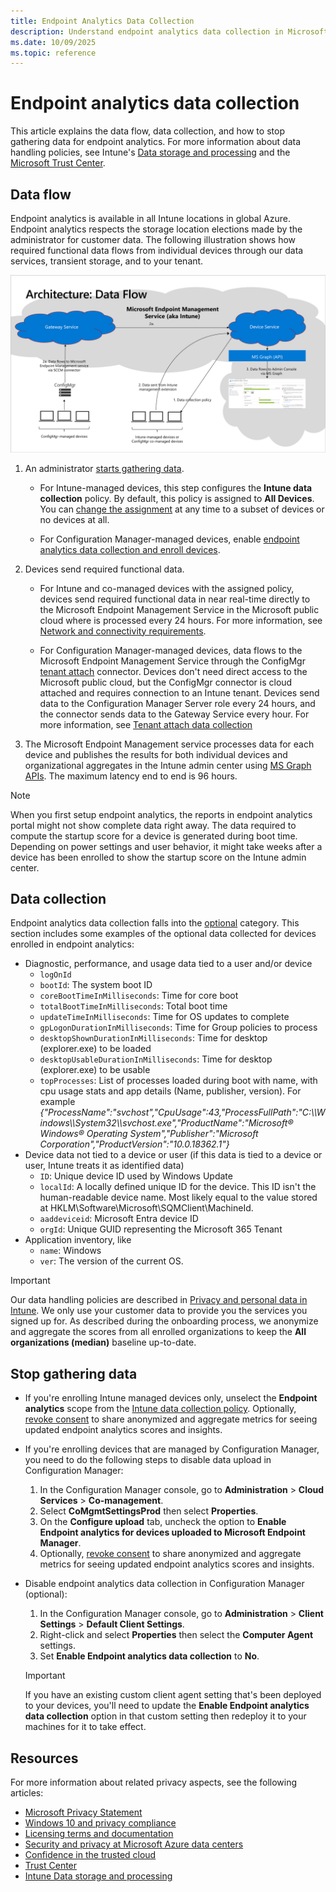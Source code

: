 ```yaml
---
title: Endpoint Analytics Data Collection
description: Understand endpoint analytics data collection in Microsoft Intune, including data flow, privacy, and how to stop gathering device data.
ms.date: 10/09/2025
ms.topic: reference
---
```


# Endpoint analytics data collection

This article explains the data flow, data collection, and how to stop gathering data for endpoint analytics. For more information about data handling policies, see Intune's [Data storage and processing](../intune-service/protect/privacy-data-store-process.md) and the [Microsoft Trust Center](https://www.microsoft.com/trust-center/privacy/data-location).

## Data flow

Endpoint analytics is available in all Intune locations in global Azure. Endpoint analytics respects the storage location elections made by the administrator for customer data. The following illustration shows how required functional data flows from individual devices through our data services, transient storage, and to your tenant.

[![User experience data flow diagram](media/endpoint-analytics-dataflow.png)](media/endpoint-analytics-dataflow.png#lightbox)

1. An administrator [starts gathering data](configure.md).

    - For Intune-managed devices, this step configures the **Intune data collection** policy. By default, this policy is assigned to **All Devices**. You can [change the assignment](configure.md#change-the-assignment-of-the-intune-data-collection-policy) at any time to a subset of devices or no devices at all.

    - For Configuration Manager-managed devices, enable [endpoint analytics data collection and enroll devices](configure.md?pivots=cm).

1. Devices send required functional data.

    - For Intune and co-managed devices with the assigned policy, devices send required functional data in near real-time directly to the Microsoft Endpoint Management Service in the Microsoft public cloud where is processed every 24 hours. For more information, see [Network and connectivity requirements](index.md#-network-and-connectivity-requirements).

    - For Configuration Manager-managed devices, data flows to the Microsoft Endpoint Management Service through the ConfigMgr [tenant attach](../configmgr/tenant-attach/device-sync-actions.md) connector. Devices don't need direct access to the Microsoft public cloud, but the ConfigMgr connector is cloud attached and requires connection to an Intune tenant. Devices send data to the Configuration Manager Server role every 24 hours, and the connector sends data to the Gateway Service every hour. For more information, see [Tenant attach data collection](../configmgr/tenant-attach/data-collection.md)

1. The Microsoft Endpoint Management service processes data for each device and publishes the results for both individual devices and organizational aggregates in the Intune admin center using [MS Graph APIs](/graph/api/resources/intune-device-mgt-conceptual?view=graph-rest-beta&preserve-view=true). The maximum latency end to end is 96 hours.

> [!NOTE]
> When you first setup endpoint analytics, the reports in endpoint analytics portal might not show complete data right away. The data required to compute the startup score for a device is generated during boot time. Depending on power settings and user behavior, it might take weeks after a device has been enrolled to show the startup score on the Intune admin center.

## Data collection

Endpoint analytics data collection falls into the [optional](../intune-service/protect/privacy-data-collect.md#optional-data) category. This section includes some examples of the optional data collected for devices enrolled in endpoint analytics:

- Diagnostic, performance, and usage data tied to a user and/or device
  - `logOnId`
  - `bootId`: The system boot ID
  - `coreBootTimeInMilliseconds`: Time for core boot
  - `totalBootTimeInMilliseconds`: Total boot time
  - `updateTimeInMilliseconds`: Time for OS updates to complete
  - `gpLogonDurationInMilliseconds`: Time for Group policies to process
  - `desktopShownDurationInMilliseconds`: Time for desktop (explorer.exe) to be loaded
  - `desktopUsableDurationInMilliseconds`: Time for desktop (explorer.exe) to be usable
  - `topProcesses`: List of processes loaded during boot with name, with cpu usage stats and app details (Name, publisher, version). For example *{\"ProcessName\":\"svchost\",\"CpuUsage\":43,\"ProcessFullPath\":\"C:\\\\Windows\\\\System32\\\\svchost.exe\",\"ProductName\":\"Microsoft&reg; Windows&reg; Operating System\",\"Publisher\":\"Microsoft Corporation\",\"ProductVersion\":\"10.0.18362.1\"}*
- Device data not tied to a device or user (if this data is tied to a device or user, Intune treats it as identified data)
  - `ID`: Unique device ID used by Windows Update
  - `localId`: A locally defined unique ID for the device. This ID isn't the human-readable device name.
  Most likely equal to the value stored at HKLM\Software\Microsoft\SQMClient\MachineId.
  - `aaddeviceid`: Microsoft Entra device ID
  - `orgId`: Unique GUID representing the Microsoft 365 Tenant
- Application inventory, like
  - `name`: Windows
  - `ver`: The version of the current OS.

> [!IMPORTANT]
> Our data handling policies are described in [Privacy and personal data in Intune](../intune-service/protect/privacy-personal-data.md). We only use your customer data to provide you the services you signed up for. As described during the onboarding process, we anonymize and aggregate the scores from all enrolled organizations to keep the **All organizations (median)** baseline up-to-date.

## Stop gathering data

- If you're enrolling Intune managed devices only, unselect the **Endpoint analytics** scope from  the [Intune data collection policy](configure.md#change-the-assignment-of-the-intune-data-collection-policy). Optionally, [revoke consent](configure.md#consent-to-share-data) to share anonymized and aggregate metrics for seeing updated endpoint analytics scores and insights.

- If you're enrolling devices that are managed by Configuration Manager, you need to do the following steps to disable data upload in Configuration Manager:

   1. In the Configuration Manager console, go to **Administration** > **Cloud Services** > **Co-management**.
   1. Select **CoMgmtSettingsProd** then select **Properties**.
   1. On the **Configure upload** tab, uncheck the option to **Enable Endpoint analytics for devices uploaded to Microsoft Endpoint Manager**.
   1. Optionally, [revoke consent](configure.md#consent-to-share-data) to share anonymized and aggregate metrics for seeing updated endpoint analytics scores and insights.

- Disable endpoint analytics data collection in Configuration Manager (optional):

   1. In the Configuration Manager console, go to **Administration** > **Client Settings** > **Default Client Settings**.
   1. Right-click and select **Properties** then select the **Computer Agent** settings.
   1. Set **Enable Endpoint analytics data collection** to **No**.
  > [!Important]
  > If you have an existing custom client agent setting that's been deployed to your devices, you'll need to update the **Enable Endpoint analytics data collection** option in that custom setting then redeploy it to your machines for it to take effect.

## Resources

For more information about related privacy aspects, see the following articles:

- [Microsoft Privacy Statement](https://go.microsoft.com/fwlink/?LinkId=521839)
- [Windows 10 and privacy compliance](/windows/privacy/windows-10-and-privacy-compliance)
- [Licensing terms and documentation](https://www.microsoft.com/licensing/terms)
- [Security and privacy at Microsoft Azure data centers](https://azure.microsoft.com/global-infrastructure/)
- [Confidence in the trusted cloud](https://azure.microsoft.com/overview/trusted-cloud/)
- [Trust Center](https://www.microsoft.com/trustcenter)
- [Intune Data storage and processing](../intune-service/protect/privacy-data-store-process.md)
